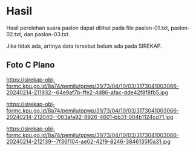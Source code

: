 # Hasil

Hasil perolehan suara paslon dapat dilihat pada file paslon-01.txt, paslon-02.txt, dan paslon-03.txt.

Jika tidak ada, artinya data tersebut belum ada pada SIREKAP.

## Foto C Plano

https://sirekap-obj-formc.kpu.go.id/8a74/pemilu/ppwp/31/73/04/10/03/3173041003066-20240214-211932--64e9af7b-ffe2-4d86-afac-dde42f8f8fb5.jpg

https://sirekap-obj-formc.kpu.go.id/8a74/pemilu/ppwp/31/73/04/10/03/3173041003066-20240214-212040--063afa92-8926-4601-bb31-004b1124cd71.jpg

https://sirekap-obj-formc.kpu.go.id/8a74/pemilu/ppwp/31/73/04/10/03/3173041003066-20240214-212139--7f36f104-ae02-42f9-8246-3846135f0a31.jpg

